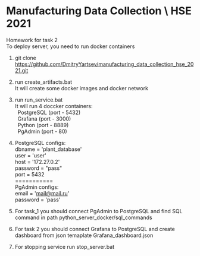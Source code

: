 # Manufacturing Data Collection \ HSE 2021
Homework for task 2
<br>To deploy server, you need to run docker containers </br>

1) git clone https://github.com/DmitryYartsev/manufacturing_data_collection_hse_2021.git
2) run create_artifacts.bat
<br>It will create some docker images and docker network</br>

3) run run_service.bat
<br>It will run 4 doccker containers:</br>
  &ensp;PostgreSQL (port - 5432)</br>
  &ensp;Grafana (port - 3000)</br>
  &ensp;Python (port - 8889)</br>
  &ensp;PgAdmin (port - 80)</br>

4) PostgreSQL configs: 
  <br>dbname = 'plant_database' </br>
  user = 'user' </br>
  host = '172.27.0.2' </br>
  password = "pass" </br>
  port = 5432 </br> 
  ===========</br> 
  PgAdmin configs:
  <br>email = 'mail@mail.ru' </br>
  password = 'pass'</br>

5) For task_1 you should connect PgAdmin to PostgreSQL and find SQL command in path python_server_docker/sql_commands 

6) For task 2 you should connect Grafana to PostgreSQL and create dashboard from json temaplate Grafana_dashboard.json 

7) For stopping service run stop_server.bat

